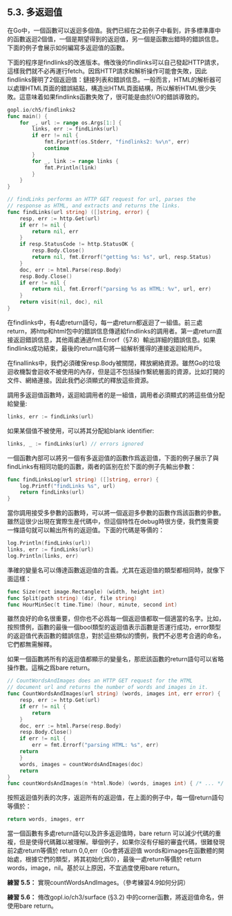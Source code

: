 ## 5.3. 多返迴值

在Go中，一個函數可以返迴多個值。我們已經在之前例子中看到，許多標準庫中的函數返迴2個值，一個是期望得到的返迴值，另一個是函數出錯時的錯誤信息。下面的例子會展示如何編寫多返迴值的函數。

下面的程序是findlinks的改進版本。脩改後的findlinks可以自己發起HTTP請求，這樣我們就不必再運行fetch。因爲HTTP請求和解析操作可能會失敗，因此findlinks聲明了2個返迴值：鏈接列表和錯誤信息。一般而言，HTML的解析器可以處理HTML頁面的錯誤結點，構造出HTML頁面結構，所以解析HTML很少失敗。這意味着如果findlinks函數失敗了，很可能是由於I/O的錯誤導致的。

```Go
gopl.io/ch5/findlinks2
func main() {
	for _, url := range os.Args[1:] {
		links, err := findLinks(url)
		if err != nil {
			fmt.Fprintf(os.Stderr, "findlinks2: %v\n", err)
			continue
		}
		for _, link := range links {
			fmt.Println(link)
		}
	}
}

// findLinks performs an HTTP GET request for url, parses the
// response as HTML, and extracts and returns the links.
func findLinks(url string) ([]string, error) {
	resp, err := http.Get(url)
	if err != nil {
		return nil, err
	}
	if resp.StatusCode != http.StatusOK {
		resp.Body.Close()
		return nil, fmt.Errorf("getting %s: %s", url, resp.Status)
	}
	doc, err := html.Parse(resp.Body)
	resp.Body.Close()
	if err != nil {
		return nil, fmt.Errorf("parsing %s as HTML: %v", url, err)
	}
	return visit(nil, doc), nil
}
```

在findlinks中，有4處return語句，每一處return都返迴了一組值。前三處return，將http和html包中的錯誤信息傳遞給findlinks的調用者。第一處return直接返迴錯誤信息，其他兩處通過fmt.Errorf（§7.8）輸出詳細的錯誤信息。如果findlinks成功結束，最後的return語句將一組解析獲得的連接返迴給用戶。

在finallinks中，我們必須確保resp.Body被關閉，釋放網絡資源。雖然Go的垃圾迴收機製會迴收不被使用的內存，但是這不包括操作繫統層面的資源，比如打開的文件、網絡連接。因此我們必須顯式的釋放這些資源。

調用多返迴值函數時，返迴給調用者的是一組值，調用者必須顯式的將這些值分配給變量:

```Go
links, err := findLinks(url)
```

如果某個值不被使用，可以將其分配給blank identifier:

```Go
links, _ := findLinks(url) // errors ignored
```

一個函數內部可以將另一個有多返迴值的函數作爲返迴值，下面的例子展示了與findLinks有相同功能的函數，兩者的區别在於下面的例子先輸出參數：

```Go
func findLinksLog(url string) ([]string, error) {
	log.Printf("findLinks %s", url)
	return findLinks(url)
}
```

當你調用接受多參數的函數時，可以將一個返迴多參數的函數作爲該函數的參數。雖然這很少出現在實際生産代碼中，但這個特性在debug時很方便，我們隻需要一條語句就可以輸出所有的返迴值。下面的代碼是等價的：

```Go
log.Println(findLinks(url))
links, err := findLinks(url)
log.Println(links, err)
```

準確的變量名可以傳達函數返迴值的含義。尤其在返迴值的類型都相同時，就像下面這樣：

```Go
func Size(rect image.Rectangle) (width, height int)
func Split(path string) (dir, file string)
func HourMinSec(t time.Time) (hour, minute, second int)
```

雖然良好的命名很重要，但你也不必爲每一個返迴值都取一個適當的名字。比如，按照慣例，函數的最後一個bool類型的返迴值表示函數是否運行成功，error類型的返迴值代表函數的錯誤信息，對於這些類似的慣例，我們不必思考合適的命名，它們都無需解釋。

如果一個函數將所有的返迴值都顯示的變量名，那麽該函數的return語句可以省略操作數。這稱之爲bare return。

```Go
// CountWordsAndImages does an HTTP GET request for the HTML
// document url and returns the number of words and images in it.
func CountWordsAndImages(url string) (words, images int, err error) {
	resp, err := http.Get(url)
	if err != nil {
		return
	}
	doc, err := html.Parse(resp.Body)
	resp.Body.Close()
	if err != nil {
		err = fmt.Errorf("parsing HTML: %s", err)
	return
	}
	words, images = countWordsAndImages(doc)
	return
}
func countWordsAndImages(n *html.Node) (words, images int) { /* ... */ }
```

按照返迴值列表的次序，返迴所有的返迴值，在上面的例子中，每一個return語句等價於：

```Go
return words, images, err
```

當一個函數有多處return語句以及許多返迴值時，bare return 可以減少代碼的重複，但是使得代碼難以被理解。舉個例子，如果你沒有仔細的審査代碼，很難發現前2處return等價於 return 0,0,err（Go會將返迴值 words和images在函數體的開始處，根據它們的類型，將其初始化爲0），最後一處return等價於 return words，image，nil。基於以上原因，不宜過度使用bare return。

**練習 5.5：** 實現countWordsAndImages。（參考練習4.9如何分詞）

**練習 5.6：** 脩改gopl.io/ch3/surface (§3.2) 中的corner函數，將返迴值命名，併使用bare return。
